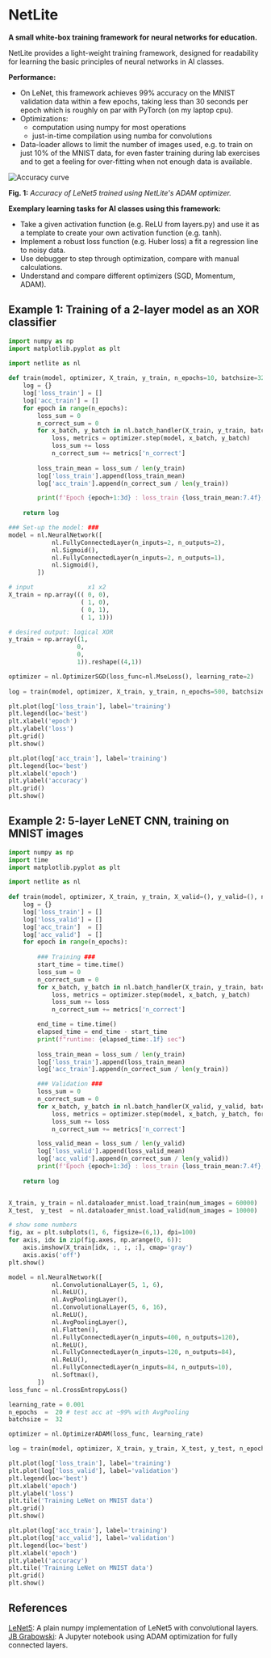 # NetLite

**A small white-box training framework for neural networks for education.**

NetLite provides a light-weight training framework, designed for readability
for learning the basic principles of neural networks in AI classes.

**Performance:**
- On LeNet, this framework achieves 99% accuracy on the MNIST validation data within a few epochs, taking less than 30 seconds per epoch which is roughly on par with PyTorch (on my laptop cpu).
- Optimizations:
  - computation using numpy for most operations
  - just-in-time compilation using numba for convolutions
- Data-loader allows to limit the number of images used, e.g. to train on just 10% of the MNIST data, 
  for even faster training during lab exercises and to get a feeling for over-fitting when not enough data is available.

![Accuracy curve](./images/lenet_mnist_acc_curves.svg)

**Fig. 1:** *Accuracy of LeNet5 trained using NetLite's ADAM optimizer.*

**Exemplary learning tasks for AI classes using this framework:**
- Take a given activation function (e.g. ReLU from layers.py) and use it as a template to create your own activation function (e.g. tanh).
- Implement a robust loss function (e.g. Huber loss) a fit a regression line to noisy data.
- Use debugger to step through optimization, compare with manual calculations.
- Understand and compare different optimizers (SGD, Momentum, ADAM).

## Example 1: Training of a 2-layer model as an XOR classifier

```Python
import numpy as np
import matplotlib.pyplot as plt

import netlite as nl
    
def train(model, optimizer, X_train, y_train, n_epochs=10, batchsize=32):
    log = {}
    log['loss_train'] = []
    log['acc_train'] = []
    for epoch in range(n_epochs):
        loss_sum = 0
        n_correct_sum = 0
        for x_batch, y_batch in nl.batch_handler(X_train, y_train, batchsize=batchsize, shuffle=True):
            loss, metrics = optimizer.step(model, x_batch, y_batch)
            loss_sum += loss
            n_correct_sum += metrics['n_correct']
        
        loss_train_mean = loss_sum / len(y_train)
        log['loss_train'].append(loss_train_mean)
        log['acc_train'].append(n_correct_sum / len(y_train))

        print(f'Epoch {epoch+1:3d} : loss_train {loss_train_mean:7.4f}, acc_train {log["acc_train"][-1]:5.3f}')
    
    return log

### Set-up the model: ###
model = nl.NeuralNetwork([
            nl.FullyConnectedLayer(n_inputs=2, n_outputs=2),
            nl.Sigmoid(),
            nl.FullyConnectedLayer(n_inputs=2, n_outputs=1),
            nl.Sigmoid(),
        ])

# input               x1 x2
X_train = np.array((( 0, 0),
                    ( 1, 0),
                    ( 0, 1),
                    ( 1, 1)))

# desired output: logical XOR
y_train = np.array((1,
                   0,
                   0,
                   1)).reshape((4,1))

optimizer = nl.OptimizerSGD(loss_func=nl.MseLoss(), learning_rate=2)
        
log = train(model, optimizer, X_train, y_train, n_epochs=500, batchsize=4)

plt.plot(log['loss_train'], label='training')
plt.legend(loc='best')
plt.xlabel('epoch')
plt.ylabel('loss')
plt.grid()
plt.show()

plt.plot(log['acc_train'], label='training')
plt.legend(loc='best')
plt.xlabel('epoch')
plt.ylabel('accuracy')
plt.grid()
plt.show()
```

## Example 2: 5-layer LeNET CNN, training on MNIST images

```Python
import numpy as np
import time
import matplotlib.pyplot as plt

import netlite as nl
    
def train(model, optimizer, X_train, y_train, X_valid=(), y_valid=(), n_epochs=10, batchsize=32):
    log = {}
    log['loss_train'] = []
    log['loss_valid'] = []
    log['acc_train']  = []
    log['acc_valid']  = []
    for epoch in range(n_epochs):
        
        ### Training ###
        start_time = time.time()
        loss_sum = 0
        n_correct_sum = 0
        for x_batch, y_batch in nl.batch_handler(X_train, y_train, batchsize=batchsize, shuffle=True):
            loss, metrics = optimizer.step(model, x_batch, y_batch)
            loss_sum += loss
            n_correct_sum += metrics['n_correct']

        end_time = time.time()
        elapsed_time = end_time - start_time
        print(f"runtime: {elapsed_time:.1f} sec")
        
        loss_train_mean = loss_sum / len(y_train)
        log['loss_train'].append(loss_train_mean)
        log['acc_train'].append(n_correct_sum / len(y_train))

        ### Validation ###
        loss_sum = 0
        n_correct_sum = 0
        for x_batch, y_batch in nl.batch_handler(X_valid, y_valid, batchsize=batchsize, shuffle=False):
            loss, metrics = optimizer.step(model, x_batch, y_batch, forward_only=True)
            loss_sum += loss
            n_correct_sum += metrics['n_correct']

        loss_valid_mean = loss_sum / len(y_valid)
        log['loss_valid'].append(loss_valid_mean)
        log['acc_valid'].append(n_correct_sum / len(y_valid))
        print(f'Epoch {epoch+1:3d} : loss_train {loss_train_mean:7.4f}, loss_valid {loss_valid_mean:7.4f}, acc_train {log["acc_train"][-1]:5.3f}, acc_valid {log["acc_valid"][-1]:5.3f}')
    
    return log


X_train, y_train = nl.dataloader_mnist.load_train(num_images = 60000)
X_test,  y_test  = nl.dataloader_mnist.load_valid(num_images = 10000)

# show some numbers
fig, ax = plt.subplots(1, 6, figsize=(6,1), dpi=100)
for axis, idx in zip(fig.axes, np.arange(0, 6)):
    axis.imshow(X_train[idx, :, :, :], cmap='gray')
    axis.axis('off')
plt.show()

model = nl.NeuralNetwork([
            nl.ConvolutionalLayer(5, 1, 6),
            nl.ReLU(),
            nl.AvgPoolingLayer(),
            nl.ConvolutionalLayer(5, 6, 16),
            nl.ReLU(),
            nl.AvgPoolingLayer(),
            nl.Flatten(),
            nl.FullyConnectedLayer(n_inputs=400, n_outputs=120),
            nl.ReLU(),
            nl.FullyConnectedLayer(n_inputs=120, n_outputs=84),
            nl.ReLU(),
            nl.FullyConnectedLayer(n_inputs=84, n_outputs=10),
            nl.Softmax(),
        ])
loss_func = nl.CrossEntropyLoss()

learning_rate = 0.001
n_epochs  =  20 # test acc at ~99% with AvgPooling
batchsize =  32

optimizer = nl.OptimizerADAM(loss_func, learning_rate)

log = train(model, optimizer, X_train, y_train, X_test, y_test, n_epochs, batchsize)

plt.plot(log['loss_train'], label='training')
plt.plot(log['loss_valid'], label='validation')
plt.legend(loc='best')
plt.xlabel('epoch')
plt.ylabel('loss')
plt.tile('Training LeNet on MNIST data')
plt.grid()
plt.show()

plt.plot(log['acc_train'], label='training')
plt.plot(log['acc_valid'], label='validation')
plt.legend(loc='best')
plt.xlabel('epoch')
plt.ylabel('accuracy')
plt.tile('Training LeNet on MNIST data')
plt.grid()
plt.show()
```

## References

[LeNet5](https://github.com/chuanqi305/LeNet5): A plain numpy implementation of LeNet5 with convolutional layers.  
[JB Grabowski](http://www.jbgrabowski.com/notebooks/neural-net/): A Jupyter notebook using ADAM optimization for fully connected layers.
